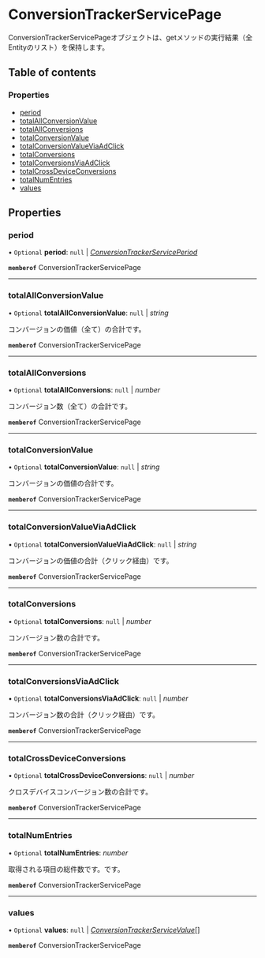 # ConversionTrackerServicePage


<div lang=\"ja\">ConversionTrackerServicePageオブジェクトは、getメソッドの実行結果（全Entityのリスト）を保持します。</div> 

## Table of contents

### Properties

- [period](conversiontrackerservicepage.md#period)
- [totalAllConversionValue](conversiontrackerservicepage.md#totalallconversionvalue)
- [totalAllConversions](conversiontrackerservicepage.md#totalallconversions)
- [totalConversionValue](conversiontrackerservicepage.md#totalconversionvalue)
- [totalConversionValueViaAdClick](conversiontrackerservicepage.md#totalconversionvalueviaadclick)
- [totalConversions](conversiontrackerservicepage.md#totalconversions)
- [totalConversionsViaAdClick](conversiontrackerservicepage.md#totalconversionsviaadclick)
- [totalCrossDeviceConversions](conversiontrackerservicepage.md#totalcrossdeviceconversions)
- [totalNumEntries](conversiontrackerservicepage.md#totalnumentries)
- [values](conversiontrackerservicepage.md#values)

## Properties

### period

• `Optional` **period**: ``null`` \| [*ConversionTrackerServicePeriod*](conversiontrackerserviceperiod.md)

**`memberof`** ConversionTrackerServicePage

___

### totalAllConversionValue

• `Optional` **totalAllConversionValue**: ``null`` \| *string*

<div lang=\"ja\">コンバージョンの価値（全て）の合計です。</div> 

**`memberof`** ConversionTrackerServicePage

___

### totalAllConversions

• `Optional` **totalAllConversions**: ``null`` \| *number*

<div lang=\"ja\">コンバージョン数（全て）の合計です。</div> 

**`memberof`** ConversionTrackerServicePage

___

### totalConversionValue

• `Optional` **totalConversionValue**: ``null`` \| *string*

<div lang=\"ja\">コンバージョンの価値の合計です。</div> 

**`memberof`** ConversionTrackerServicePage

___

### totalConversionValueViaAdClick

• `Optional` **totalConversionValueViaAdClick**: ``null`` \| *string*

<div lang=\"ja\">コンバージョンの価値の合計（クリック経由）です。</div> 

**`memberof`** ConversionTrackerServicePage

___

### totalConversions

• `Optional` **totalConversions**: ``null`` \| *number*

<div lang=\"ja\">コンバージョン数の合計です。</div> 

**`memberof`** ConversionTrackerServicePage

___

### totalConversionsViaAdClick

• `Optional` **totalConversionsViaAdClick**: ``null`` \| *number*

<div lang=\"ja\">コンバージョン数の合計（クリック経由）です。</div> 

**`memberof`** ConversionTrackerServicePage

___

### totalCrossDeviceConversions

• `Optional` **totalCrossDeviceConversions**: ``null`` \| *number*

<div lang=\"ja\">クロスデバイスコンバージョン数の合計です。</div> 

**`memberof`** ConversionTrackerServicePage

___

### totalNumEntries

• `Optional` **totalNumEntries**: *number*

<div lang=\"ja\">取得される項目の総件数です。です。</div> 

**`memberof`** ConversionTrackerServicePage

___

### values

• `Optional` **values**: ``null`` \| [*ConversionTrackerServiceValue*](conversiontrackerservicevalue.md)[]

**`memberof`** ConversionTrackerServicePage
